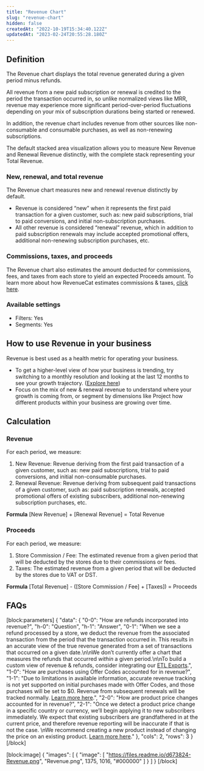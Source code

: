 ```yaml
---
title: "Revenue Chart"
slug: "revenue-chart"
hidden: false
createdAt: "2022-10-19T15:34:40.122Z"
updatedAt: "2023-02-24T20:55:28.180Z"
---
```

## Definition
The Revenue chart displays the total revenue generated during a given period minus refunds.

All revenue from a new paid subscription or renewal is credited to the period the transaction occurred in, so unlike normalized views like MRR, revenue may experience more significant period-over-period fluctuations depending on your mix of subscription durations being started or renewed.

In addition, the revenue chart includes revenue from other sources like non-consumable and consumable purchases, as well as non-renewing subscriptions.

The default stacked area visualization allows you to measure New Revenue and Renewal Revenue distinctly, with the complete stack representing your Total Revenue.

### New, renewal, and total revenue
The Revenue chart measures new and renewal revenue distinctly by default. 

* Revenue is considered “new” when it represents the first paid transaction for a given customer, such as: new paid subscriptions, trial to paid conversions, and initial non-subscription purchases.
* All other revenue is considered “renewal” revenue, which in addition to paid subscription renewals may include accepted promotional offers, additional non-renewing subscription purchases, etc.

### Commissions, taxes, and proceeds
The Revenue chart also estimates the amount deducted for commissions, fees, and taxes from each store to yield an expected Proceeds amount. To learn more about how RevenueCat estimates commissions & taxes, [click here](doc:taxes-and-commissions).

### Available settings

* Filters: Yes
* Segments: Yes

## How to use Revenue in your business
Revenue is best used as a health metric for operating your business. 

* To get a higher-level view of how your business is trending, try switching to a monthly resolution and looking at the last 12 months to see your growth trajectory. ([Explore here](https://app.revenuecat.com/charts/revenue?chart_type=Stacked%20area&conversion_timeframe=7%20days&customer_lifetime=30%20days&range=Last%2012%20months&resolution=2))
* Focus on the mix of new & renewal revenue to understand where your growth is coming from, or segment by dimensions like Project how different products within your business are growing over time.

## Calculation

### Revenue
For each period, we measure:

1. New Revenue: Revenue deriving from the first paid transaction of a given customer, such as: new paid subscriptions, trial to paid conversions, and initial non-consumable purchases.
2. Renewal Revenue: Revenue deriving from subsequent paid transactions of a given customer, such as: paid subscription renewals, accepted promotional offers of existing subscribers, additional non-renewing subscription purchases, etc.

**Formula**
[New Revenue] + [Renewal Revenue] = Total Revenue

### Proceeds
For each period, we measure:

1. Store Commission / Fee: The estimated revenue from a given period that will be deducted by the stores due to their commissions or fees.
2. Taxes: The estimated revenue from a given period that will be deducted by the stores due to VAT or DST.

**Formula**
[Total Revenue] - ([Store Commission / Fee] + [Taxes]) = Proceeds

## FAQs
[block:parameters]
{
  "data": {
    "0-0": "How are refunds incorporated into revenue?",
    "h-0": "Question",
    "h-1": "Answer",
    "0-1": "When we see a refund processed by a store, we deduct the revenue from the associated transaction from the period that the transaction occurred in. This results in an accurate view of the true revenue generated from a set of transactions that occurred on a given date.\n\nWe don’t currently offer a chart that measures the refunds that occurred *within* a given period.\n\nTo build a custom view of revenue & refunds, consider integrating our [ETL Exports](doc:etl-exports).",
    "1-0": "How are purchases using Offer Codes accounted for in revenue?",
    "1-1": "Due to limitations in available information, accurate revenue tracking is not yet supported on initial purchases made with Offer Codes, and those purchases will be set to $0. Revenue from subsequent renewals will be tracked normally. [Learn more here](https://www.revenuecat.com/docs/ios-subscription-offers#considerations).",
    "2-0": "How are product price changes accounted for in revenue?",
    "2-1": "Once we detect a product price change in a specific country or currency, we’ll begin applying it to new subscribers immediately. We expect that existing subscribers are grandfathered in at the current price, and therefore revenue reporting will be inaccurate if that is not the case. \nWe recommend creating a new product instead of changing the price on an existing product. [Learn more here](https://www.revenuecat.com/docs/price-changes)."
  },
  "cols": 2,
  "rows": 3
}
[/block]

[block:image]
{
  "images": [
    {
      "image": [
        "https://files.readme.io/d673824-Revenue.png",
        "Revenue.png",
        1375,
        1016,
        "#000000"
      ]
    }
  ]
}
[/block]